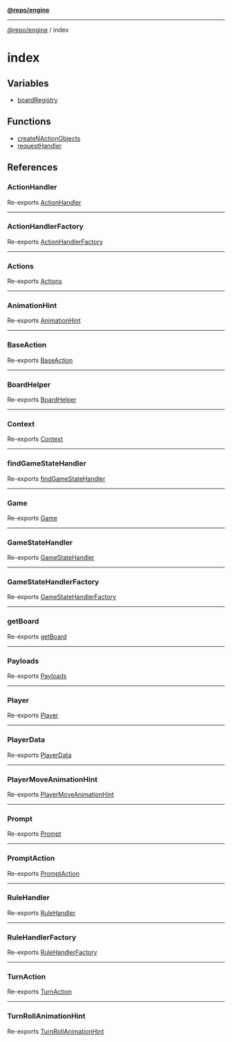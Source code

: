 [**@repo/engine**](../README.md)

***

[@repo/engine](../modules.md) / index

# index

## Variables

- [boardRegistry](variables/boardRegistry.md)

## Functions

- [createNActionObjects](functions/createNActionObjects.md)
- [requestHandler](functions/requestHandler.md)

## References

### ActionHandler

Re-exports [ActionHandler](../actions/type-aliases/ActionHandler.md)

***

### ActionHandlerFactory

Re-exports [ActionHandlerFactory](../actions/type-aliases/ActionHandlerFactory.md)

***

### Actions

Re-exports [Actions](../actions/interfaces/Actions.md)

***

### AnimationHint

Re-exports [AnimationHint](../gamestate/interfaces/AnimationHint.md)

***

### BaseAction

Re-exports [BaseAction](../actions/interfaces/BaseAction.md)

***

### BoardHelper

Re-exports [BoardHelper](../boards/classes/BoardHelper.md)

***

### Context

Re-exports [Context](../context/classes/Context.md)

***

### findGameStateHandler

Re-exports [findGameStateHandler](../gamestate/functions/findGameStateHandler.md)

***

### Game

Re-exports [Game](../gamestate/type-aliases/Game.md)

***

### GameStateHandler

Re-exports [GameStateHandler](../gamestate/interfaces/GameStateHandler.md)

***

### GameStateHandlerFactory

Re-exports [GameStateHandlerFactory](../gamestate/type-aliases/GameStateHandlerFactory.md)

***

### getBoard

Re-exports [getBoard](../boards/functions/getBoard.md)

***

### Payloads

Re-exports [Payloads](../actions/interfaces/Payloads.md)

***

### Player

Re-exports [Player](../gamestate/interfaces/Player.md)

***

### PlayerData

Re-exports [PlayerData](../gamestate/interfaces/PlayerData.md)

***

### PlayerMoveAnimationHint

Re-exports [PlayerMoveAnimationHint](../gamestate/interfaces/PlayerMoveAnimationHint.md)

***

### Prompt

Re-exports [Prompt](../gamestate/type-aliases/Prompt.md)

***

### PromptAction

Re-exports [PromptAction](../actions/interfaces/PromptAction.md)

***

### RuleHandler

Re-exports [RuleHandler](../rules/interfaces/RuleHandler.md)

***

### RuleHandlerFactory

Re-exports [RuleHandlerFactory](../rules/type-aliases/RuleHandlerFactory.md)

***

### TurnAction

Re-exports [TurnAction](../actions/interfaces/TurnAction.md)

***

### TurnRollAnimationHint

Re-exports [TurnRollAnimationHint](../gamestate/interfaces/TurnRollAnimationHint.md)
